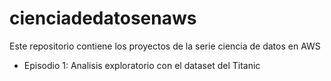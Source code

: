 # cienciadedatosenaws
Este repositorio contiene los proyectos de la serie ciencia de datos en AWS

- Episodio 1: Analisis exploratorio con el dataset del Titanic

